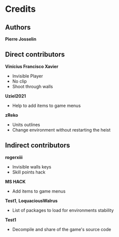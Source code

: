 # Credits

## Authors

**Pierre Josselin**

## Direct contributors

**Vinícius Francisco Xavier**

- Invisible Player
- No clip
- Shoot through walls

**Uziel2021**

- Help to add items to game menus

**zReko**

- Units outlines    
- Change environment without restarting the heist

## Indirect contributors

**rogerxiii**

- Invisible walls keys
- Skill points hack

**MS HACK**

- Add items to game menus

**Test1**, **LoquaciousWalrus**

- List of packages to load for environments stability

**Test1**

- Decompile and share of the game's source code
